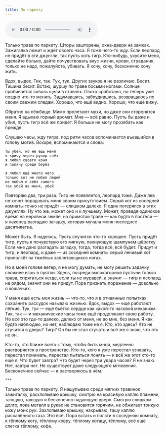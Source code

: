 ```yaml
---
title: По паркету
---
```


<audio controls>
  <source src="eucalyptus/audio/along-parquet.ogg"/>
  <source src="../audio/along-parquet.ogg"/>
</audio>

Только трава по паркету. Шторы зашторены, окна-двери на замках. Зажигалка лежит
и ждёт своего часа. Я тоже чего-то жду. Если леопард не придёт в эти джунгли,
так пусть хоть тигр. Кто-нибудь, укусите меня, сделайте больно, дайте
почувствовать вкус жизни, крови, страдания, только не надо, пожалуйста,
убивать. Я хочу, хочу, бесконечно хочу жить.

Вдох, выдох. Тик, так. Тук, тук. Других звуков я не различаю. Бесит. Тишина
бесит. Встаю, шуршу по траве босыми ногами. Солнце пробивается сквозь щели в
ставнях. Плохо сработано, но теперь уже поздно что-то менять. Задумавшись,
заблудившись, возвращаюсь по своим свежим следам. Хорошо, что ещё видно. Хорошо,
что ещё вижу.

Обратно на лёжбище. Мимо пролетают мухи, но даже они сторонятся меня. Я вдыхаю
горный аромат. Мне — всё равно. Пусть бы даже и убил, пусть тигр всё же
придёт. Я больше не могу прозябать как прежде.

Слушаю часы, жду тигра, под ритм часов вспоминается въевшийся в голову
мотив. Вскоре, вспоминаются и слова:

```
ты убей, но не ешь меня
я кричу через рупор слёз
я любил своего коня
и поляну среди берёз

я любил ещё много чего
только вот не любил людей
не любил и себя самого
так убей же меня, убей
```

Повторяю два, три раза. Тигр не появляется, леопард тоже. Даже лев не хочет
порадовать меня своим присутствием. Серый кот из соседней комнаты точно не
придёт — слишком далеко. Я один потерялся в этих джунглях. Ну что же, может оно
и к лучшему. Может, проведя одинокое время на неровной земле, на примятой траве
— как будто в постели — я наконец разгадаю загадку, которая мучала меня
последнее десятилетие.

Может быть. Я надеюсь. Пусть случится что-то хорошее. Пусть придёт тигр, пусть я
почувствую его мягкую, пахнующую шампунем шёрстку. Если мне дано разгадать
загадку, тогда, тогда всё, всё будет. Придут и тигр, и леопард, и даже — из
соседней комнаты серый ленивый кот приползёт на тяжёлых заплетающихся ногах.

Но в моей голове ветер, я не могу думать, не могу решить задачку сложнее игры в
прятки. Здесь, посреди высокогорной пустыни только трава, спрятаться негде, если
ты не муравей, а значит — тигр и леопард не рядом, значит они не придут. Пора
признать поражение — довольно о кошачьих.

У меня ещё есть моя жизнь — что-то, что я в отчаянных попытках сохранить
рассудок называю жизнью. Вдох, выдох — ещё работают лёгкие. Тук, тук — ещё
бьётся сердце как какой-то часовой механизм. Тик, так — и механические часы тоже
ещё продолжают свою работу. Но всё это где-то далеко, далеко от меня, не во мне,
без меня. Я как будто наблюдаю, но нет, наблюдаю тоже не я. Кто, кто здесь? Кто
не стучится в дверь? Тигр? Он бы не стал стучать и всё же я знаю, что это не он.

Кто-то, кто ближе всего к тому, чтобы быть мной, медленно растворяется в
пространстве. Кто-то, кого я уже перестал узнавать, перестал понимать, перестал
пытаться понять — и всё же этот кто-то ещё я. Что будет завтра? Что будет через
три удара часов? Я не знаю. Нет, завтра нет. Не существует даже следующего
мгновения. Бесконечное сейчас — я растворяюсь в нём.

    ***

Только трава по паркету. Я нащупываю среди мягких травинок зажигалку,
расхлопываю крышку, смотрю на красивую каплю пламени, тающую, тающую и
бесконечно падающую вверх. Смотрю слишком долго, пока металл в руках не
становится горячим, не обжигает тонкую кожу моих рук. Захлопываю крышку,
накрываю, гашу каплю раскалённого газа. Это всё. Пора встать и ползти в соседнюю
комнату, к тёплому коту, тёплому ковру, тёплому котацу, тёплому, всё ещё слегка
тёплому, кофе.
